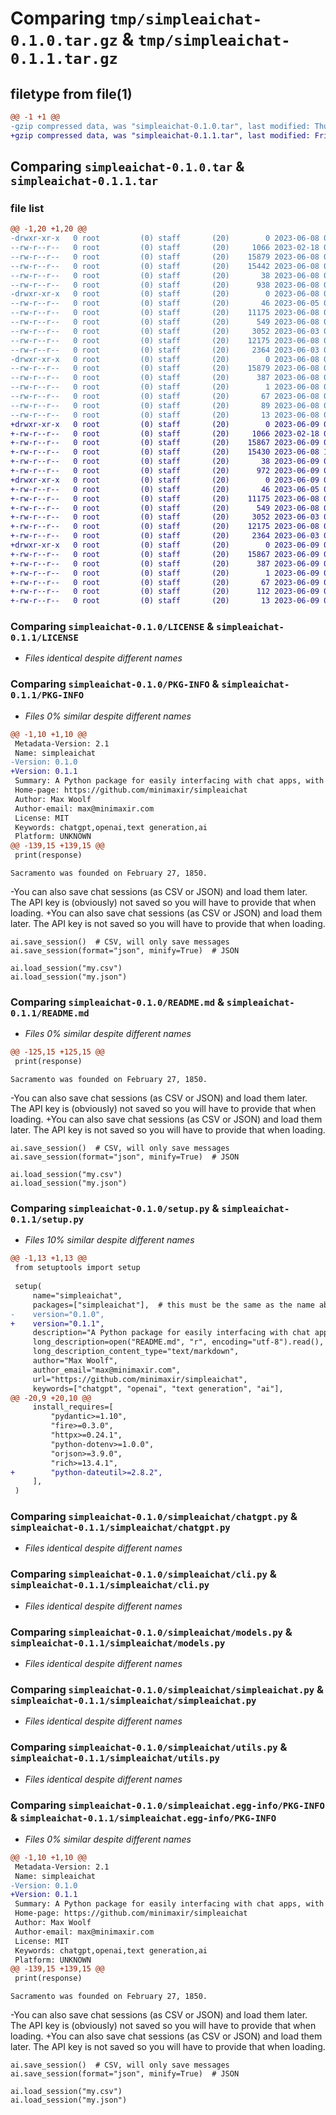 # Comparing `tmp/simpleaichat-0.1.0.tar.gz` & `tmp/simpleaichat-0.1.1.tar.gz`

## filetype from file(1)

```diff
@@ -1 +1 @@
-gzip compressed data, was "simpleaichat-0.1.0.tar", last modified: Thu Jun  8 04:36:40 2023, max compression
+gzip compressed data, was "simpleaichat-0.1.1.tar", last modified: Fri Jun  9 04:06:19 2023, max compression
```

## Comparing `simpleaichat-0.1.0.tar` & `simpleaichat-0.1.1.tar`

### file list

```diff
@@ -1,20 +1,20 @@
-drwxr-xr-x   0 root         (0) staff       (20)        0 2023-06-08 04:36:40.310901 simpleaichat-0.1.0/
--rw-r--r--   0 root         (0) staff       (20)     1066 2023-02-18 01:00:20.000000 simpleaichat-0.1.0/LICENSE
--rw-r--r--   0 root         (0) staff       (20)    15879 2023-06-08 04:36:40.310665 simpleaichat-0.1.0/PKG-INFO
--rw-r--r--   0 root         (0) staff       (20)    15442 2023-06-08 04:07:08.000000 simpleaichat-0.1.0/README.md
--rw-r--r--   0 root         (0) staff       (20)       38 2023-06-08 04:36:40.310978 simpleaichat-0.1.0/setup.cfg
--rw-r--r--   0 root         (0) staff       (20)      938 2023-06-08 04:35:58.000000 simpleaichat-0.1.0/setup.py
-drwxr-xr-x   0 root         (0) staff       (20)        0 2023-06-08 04:36:40.308759 simpleaichat-0.1.0/simpleaichat/
--rw-r--r--   0 root         (0) staff       (20)       46 2023-06-05 04:46:22.000000 simpleaichat-0.1.0/simpleaichat/__init__.py
--rw-r--r--   0 root         (0) staff       (20)    11175 2023-06-08 02:34:09.000000 simpleaichat-0.1.0/simpleaichat/chatgpt.py
--rw-r--r--   0 root         (0) staff       (20)      549 2023-06-08 03:28:41.000000 simpleaichat-0.1.0/simpleaichat/cli.py
--rw-r--r--   0 root         (0) staff       (20)     3052 2023-06-03 05:30:50.000000 simpleaichat-0.1.0/simpleaichat/models.py
--rw-r--r--   0 root         (0) staff       (20)    12175 2023-06-08 01:27:02.000000 simpleaichat-0.1.0/simpleaichat/simpleaichat.py
--rw-r--r--   0 root         (0) staff       (20)     2364 2023-06-03 03:44:43.000000 simpleaichat-0.1.0/simpleaichat/utils.py
-drwxr-xr-x   0 root         (0) staff       (20)        0 2023-06-08 04:36:40.310307 simpleaichat-0.1.0/simpleaichat.egg-info/
--rw-r--r--   0 root         (0) staff       (20)    15879 2023-06-08 04:36:39.000000 simpleaichat-0.1.0/simpleaichat.egg-info/PKG-INFO
--rw-r--r--   0 root         (0) staff       (20)      387 2023-06-08 04:36:40.000000 simpleaichat-0.1.0/simpleaichat.egg-info/SOURCES.txt
--rw-r--r--   0 root         (0) staff       (20)        1 2023-06-08 04:36:39.000000 simpleaichat-0.1.0/simpleaichat.egg-info/dependency_links.txt
--rw-r--r--   0 root         (0) staff       (20)       67 2023-06-08 04:36:39.000000 simpleaichat-0.1.0/simpleaichat.egg-info/entry_points.txt
--rw-r--r--   0 root         (0) staff       (20)       89 2023-06-08 04:36:40.000000 simpleaichat-0.1.0/simpleaichat.egg-info/requires.txt
--rw-r--r--   0 root         (0) staff       (20)       13 2023-06-08 04:36:40.000000 simpleaichat-0.1.0/simpleaichat.egg-info/top_level.txt
+drwxr-xr-x   0 root         (0) staff       (20)        0 2023-06-09 04:06:19.235172 simpleaichat-0.1.1/
+-rw-r--r--   0 root         (0) staff       (20)     1066 2023-02-18 01:00:20.000000 simpleaichat-0.1.1/LICENSE
+-rw-r--r--   0 root         (0) staff       (20)    15867 2023-06-09 04:06:19.234935 simpleaichat-0.1.1/PKG-INFO
+-rw-r--r--   0 root         (0) staff       (20)    15430 2023-06-08 14:46:39.000000 simpleaichat-0.1.1/README.md
+-rw-r--r--   0 root         (0) staff       (20)       38 2023-06-09 04:06:19.235248 simpleaichat-0.1.1/setup.cfg
+-rw-r--r--   0 root         (0) staff       (20)      972 2023-06-09 04:05:24.000000 simpleaichat-0.1.1/setup.py
+drwxr-xr-x   0 root         (0) staff       (20)        0 2023-06-09 04:06:19.232926 simpleaichat-0.1.1/simpleaichat/
+-rw-r--r--   0 root         (0) staff       (20)       46 2023-06-05 04:46:22.000000 simpleaichat-0.1.1/simpleaichat/__init__.py
+-rw-r--r--   0 root         (0) staff       (20)    11175 2023-06-08 02:34:09.000000 simpleaichat-0.1.1/simpleaichat/chatgpt.py
+-rw-r--r--   0 root         (0) staff       (20)      549 2023-06-08 03:28:41.000000 simpleaichat-0.1.1/simpleaichat/cli.py
+-rw-r--r--   0 root         (0) staff       (20)     3052 2023-06-03 05:30:50.000000 simpleaichat-0.1.1/simpleaichat/models.py
+-rw-r--r--   0 root         (0) staff       (20)    12175 2023-06-08 01:27:02.000000 simpleaichat-0.1.1/simpleaichat/simpleaichat.py
+-rw-r--r--   0 root         (0) staff       (20)     2364 2023-06-03 03:44:43.000000 simpleaichat-0.1.1/simpleaichat/utils.py
+drwxr-xr-x   0 root         (0) staff       (20)        0 2023-06-09 04:06:19.234612 simpleaichat-0.1.1/simpleaichat.egg-info/
+-rw-r--r--   0 root         (0) staff       (20)    15867 2023-06-09 04:06:18.000000 simpleaichat-0.1.1/simpleaichat.egg-info/PKG-INFO
+-rw-r--r--   0 root         (0) staff       (20)      387 2023-06-09 04:06:19.000000 simpleaichat-0.1.1/simpleaichat.egg-info/SOURCES.txt
+-rw-r--r--   0 root         (0) staff       (20)        1 2023-06-09 04:06:18.000000 simpleaichat-0.1.1/simpleaichat.egg-info/dependency_links.txt
+-rw-r--r--   0 root         (0) staff       (20)       67 2023-06-09 04:06:18.000000 simpleaichat-0.1.1/simpleaichat.egg-info/entry_points.txt
+-rw-r--r--   0 root         (0) staff       (20)      112 2023-06-09 04:06:18.000000 simpleaichat-0.1.1/simpleaichat.egg-info/requires.txt
+-rw-r--r--   0 root         (0) staff       (20)       13 2023-06-09 04:06:18.000000 simpleaichat-0.1.1/simpleaichat.egg-info/top_level.txt
```

### Comparing `simpleaichat-0.1.0/LICENSE` & `simpleaichat-0.1.1/LICENSE`

 * *Files identical despite different names*

### Comparing `simpleaichat-0.1.0/PKG-INFO` & `simpleaichat-0.1.1/PKG-INFO`

 * *Files 0% similar despite different names*

```diff
@@ -1,10 +1,10 @@
 Metadata-Version: 2.1
 Name: simpleaichat
-Version: 0.1.0
+Version: 0.1.1
 Summary: A Python package for easily interfacing with chat apps, with robust features and minimal code complexity.
 Home-page: https://github.com/minimaxir/simpleaichat
 Author: Max Woolf
 Author-email: max@minimaxir.com
 License: MIT
 Keywords: chatgpt,openai,text generation,ai
 Platform: UNKNOWN
@@ -139,15 +139,15 @@
 print(response)
 ```
 
 ```
 Sacramento was founded on February 27, 1850.
 ```
 
-You can also save chat sessions (as CSV or JSON) and load them later. The API key is (obviously) not saved so you will have to provide that when loading.
+You can also save chat sessions (as CSV or JSON) and load them later. The API key is not saved so you will have to provide that when loading.
 
 ```py3
 ai.save_session()  # CSV, will only save messages
 ai.save_session(format="json", minify=True)  # JSON
 
 ai.load_session("my.csv")
 ai.load_session("my.json")
```

### Comparing `simpleaichat-0.1.0/README.md` & `simpleaichat-0.1.1/README.md`

 * *Files 0% similar despite different names*

```diff
@@ -125,15 +125,15 @@
 print(response)
 ```
 
 ```
 Sacramento was founded on February 27, 1850.
 ```
 
-You can also save chat sessions (as CSV or JSON) and load them later. The API key is (obviously) not saved so you will have to provide that when loading.
+You can also save chat sessions (as CSV or JSON) and load them later. The API key is not saved so you will have to provide that when loading.
 
 ```py3
 ai.save_session()  # CSV, will only save messages
 ai.save_session(format="json", minify=True)  # JSON
 
 ai.load_session("my.csv")
 ai.load_session("my.json")
```

### Comparing `simpleaichat-0.1.0/setup.py` & `simpleaichat-0.1.1/setup.py`

 * *Files 10% similar despite different names*

```diff
@@ -1,13 +1,13 @@
 from setuptools import setup
 
 setup(
     name="simpleaichat",
     packages=["simpleaichat"],  # this must be the same as the name above
-    version="0.1.0",
+    version="0.1.1",
     description="A Python package for easily interfacing with chat apps, with robust features and minimal code complexity.",
     long_description=open("README.md", "r", encoding="utf-8").read(),
     long_description_content_type="text/markdown",
     author="Max Woolf",
     author_email="max@minimaxir.com",
     url="https://github.com/minimaxir/simpleaichat",
     keywords=["chatgpt", "openai", "text generation", "ai"],
@@ -20,9 +20,10 @@
     install_requires=[
         "pydantic>=1.10",
         "fire>=0.3.0",
         "httpx>=0.24.1",
         "python-dotenv>=1.0.0",
         "orjson>=3.9.0",
         "rich>=13.4.1",
+        "python-dateutil>=2.8.2",
     ],
 )
```

### Comparing `simpleaichat-0.1.0/simpleaichat/chatgpt.py` & `simpleaichat-0.1.1/simpleaichat/chatgpt.py`

 * *Files identical despite different names*

### Comparing `simpleaichat-0.1.0/simpleaichat/cli.py` & `simpleaichat-0.1.1/simpleaichat/cli.py`

 * *Files identical despite different names*

### Comparing `simpleaichat-0.1.0/simpleaichat/models.py` & `simpleaichat-0.1.1/simpleaichat/models.py`

 * *Files identical despite different names*

### Comparing `simpleaichat-0.1.0/simpleaichat/simpleaichat.py` & `simpleaichat-0.1.1/simpleaichat/simpleaichat.py`

 * *Files identical despite different names*

### Comparing `simpleaichat-0.1.0/simpleaichat/utils.py` & `simpleaichat-0.1.1/simpleaichat/utils.py`

 * *Files identical despite different names*

### Comparing `simpleaichat-0.1.0/simpleaichat.egg-info/PKG-INFO` & `simpleaichat-0.1.1/simpleaichat.egg-info/PKG-INFO`

 * *Files 0% similar despite different names*

```diff
@@ -1,10 +1,10 @@
 Metadata-Version: 2.1
 Name: simpleaichat
-Version: 0.1.0
+Version: 0.1.1
 Summary: A Python package for easily interfacing with chat apps, with robust features and minimal code complexity.
 Home-page: https://github.com/minimaxir/simpleaichat
 Author: Max Woolf
 Author-email: max@minimaxir.com
 License: MIT
 Keywords: chatgpt,openai,text generation,ai
 Platform: UNKNOWN
@@ -139,15 +139,15 @@
 print(response)
 ```
 
 ```
 Sacramento was founded on February 27, 1850.
 ```
 
-You can also save chat sessions (as CSV or JSON) and load them later. The API key is (obviously) not saved so you will have to provide that when loading.
+You can also save chat sessions (as CSV or JSON) and load them later. The API key is not saved so you will have to provide that when loading.
 
 ```py3
 ai.save_session()  # CSV, will only save messages
 ai.save_session(format="json", minify=True)  # JSON
 
 ai.load_session("my.csv")
 ai.load_session("my.json")
```

